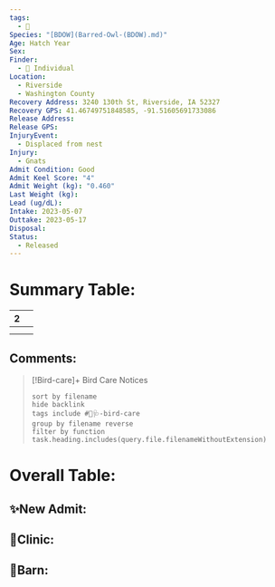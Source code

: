 ```yaml
---
tags:
  - 🦅
Species: "[BDOW](Barred-Owl-(BDOW).md)"
Age: Hatch Year
Sex: 
Finder:
  - 🧑 Individual
Location:
  - Riverside
  - Washington County
Recovery Address: 3240 130th St, Riverside, IA 52327
Recovery GPS: 41.46749751848585, -91.51605691733086
Release Address: 
Release GPS: 
InjuryEvent:
  - Displaced from nest
Injury:
  - Gnats
Admit Condition: Good
Admit Keel Score: "4"
Admit Weight (kg): "0.460"
Last Weight (kg): 
Lead (ug/dL): 
Intake: 2023-05-07
Outtake: 2023-05-17
Disposal: 
Status:
  - Released
---
```


# Summary Table:

<div><table class="dataview table-view-table"><thead class="table-view-thead"><tr class="table-view-tr-header"><th class="table-view-th"><span></span><span class="dataview small-text">2</span></th><th class="table-view-th"><span></span></th></tr></thead><tbody class="table-view-tbody"><tr><td><span></span></td><td><span></span></td></tr><tr><td><span></span></td><td><span></span></td></tr></tbody></table></div>

## Comments:

> [!Bird-care]+ Bird Care Notices
>   ```tasks 
>   sort by filename
>   hide backlink
>   tags include #🦅🩺-bird-care 
>   group by filename reverse
>   filter by function task.heading.includes(query.file.filenameWithoutExtension)
>   ```

# Overall Table:

## ✨New Admit:



## 🏥Clinic:



## 🏡Barn:


